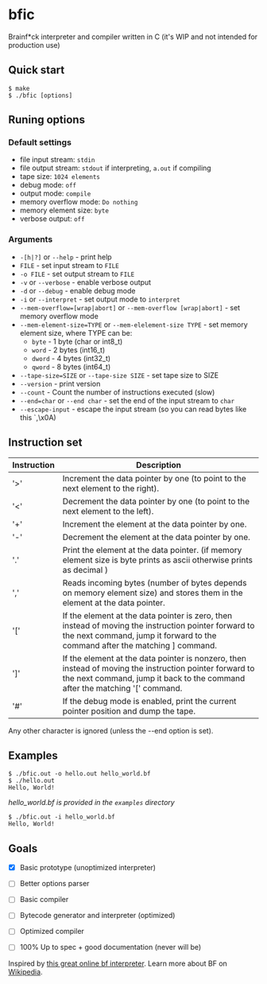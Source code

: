 # bfic
Brainf*ck interpreter and compiler written in C (it's WIP and not intended for production use)

## Quick start 
```console
$ make
$ ./bfic [options]
```

## Runing options
### Default settings
 - file input stream: `stdin`
 - file output stream: `stdout` if interpreting, `a.out` if compiling
 - tape size: `1024 elements`
 - debug mode: `off`
 - output mode: `compile`
 - memory overflow mode: `Do nothing`
 - memory element size: `byte`
 - verbose output: `off`

### Arguments
 - `-[h|?]` or `--help` - print help
 - `FILE` - set input stream to `FILE`
 - `-o FILE` - set output stream to `FILE`
 - `-v` or `--verbose` - enable verbose output
 - `-d` or `--debug` - enable debug mode
 - `-i` or `--interpret` - set output mode to `interpret`
 - `--mem-overflow=[wrap|abort]` or `--mem-overflow [wrap|abort]` - set memory overflow mode
 - `--mem-element-size=TYPE` or `--mem-elelement-size TYPE` - set memory element size, where TYPE can be:
   - `byte`  - 1 byte  (char or int8_t)
   - `word`  - 2 bytes (int16_t)
   - `dword` - 4 bytes (int32_t)
   - `qword` - 8 bytes (int64_t)
 - `--tape-size=SIZE` or `--tape-size SIZE` - set tape size to SIZE
 - `--version` - print version
 - `--count` - Count the number of instructions executed (slow)
 - `--end=char` or `--end char` - set the end of the input stream to `char` 
 - `--escape-input` - escape the input stream (so you can read bytes like this `,\x0A)

## Instruction set

| Instruction | Description |
|----------|----------|
| '>' | Increment the data pointer by one (to point to the next element to the right). |
| '<' | Decrement the data pointer by one (to point to the next element to the left). |
| '+' | Increment the element at the data pointer by one. |
| '-' | Decrement the element at the data pointer by one. |
| '.' | Print the element at the data pointer. (if memory element size is byte prints as ascii otherwise prints as decimal ) |
| ',' | Reads incoming bytes (number of bytes depends on memory element size) and stores them in the element at the data pointer.|
| '[' | If the element at the data pointer is zero, then instead of moving the instruction pointer forward to the next command, jump it forward to the command after the matching ] command. |
| ']' | If the element at the data pointer is nonzero, then instead of moving the instruction pointer forward to the next command, jump it back to the command after the matching '[' command.|
| '#' | If the debug mode is enabled, print the current pointer position and dump the tape. |

Any other character is ignored (unless the --end option is set).

## Examples

```console
$ ./bfic.out -o hello.out hello_world.bf
$ ./hello.out
Hello, World!
```
*hello_world.bf is provided in the `examples` directory*

```console
$ ./bfic.out -i hello_world.bf
Hello, World!
```

## Goals
 - [x] Basic prototype (unoptimized interpreter)
 - [ ] Better options parser
 - [ ] Basic compiler
 - [ ] Bytecode generator and interpreter (optimized)
 - [ ] Optimized compiler
 - [ ] 100% Up to spec + good documentation (never will be)



Inspired by [this great online bf interpreter](https://copy.sh/brainfuck/).
Learn more about BF on [Wikipedia](https://en.wikipedia.org/wiki/Brainfuck).
